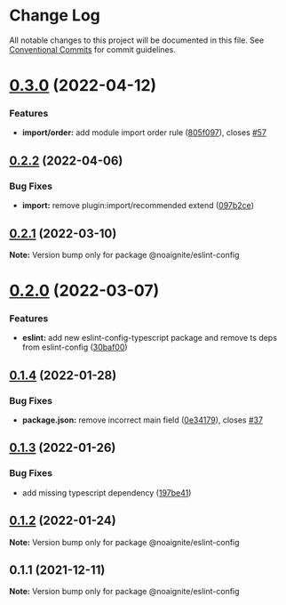 # Change Log

All notable changes to this project will be documented in this file.
See [Conventional Commits](https://conventionalcommits.org) for commit guidelines.

# [0.3.0](https://github.com/noaignite/accelerator/compare/@noaignite/eslint-config@0.2.2...@noaignite/eslint-config@0.3.0) (2022-04-12)


### Features

* **import/order:** add module import order rule ([805f097](https://github.com/noaignite/accelerator/commit/805f09732beca77b5a006225dea15f7621b64ce3)), closes [#57](https://github.com/noaignite/accelerator/issues/57)





## [0.2.2](https://github.com/noaignite/accelerator/compare/@noaignite/eslint-config@0.2.1...@noaignite/eslint-config@0.2.2) (2022-04-06)


### Bug Fixes

* **import:** remove plugin:import/recommended extend ([097b2ce](https://github.com/noaignite/accelerator/commit/097b2cebb504c2c05a3b678d54b4ecea9938273a))





## [0.2.1](https://github.com/noaignite/accelerator/compare/@noaignite/eslint-config@0.2.0...@noaignite/eslint-config@0.2.1) (2022-03-10)

**Note:** Version bump only for package @noaignite/eslint-config





# [0.2.0](https://github.com/noaignite/accelerator/compare/@noaignite/eslint-config@0.1.4...@noaignite/eslint-config@0.2.0) (2022-03-07)


### Features

* **eslint:** add new eslint-config-typescript package and remove ts deps from eslint-config ([30baf00](https://github.com/noaignite/accelerator/commit/30baf002a0b9fdb8a5f6cb4b6abf2d578aeab991))





## [0.1.4](https://github.com/noaignite/accelerator/compare/@noaignite/eslint-config@0.1.3...@noaignite/eslint-config@0.1.4) (2022-01-28)


### Bug Fixes

* **package.json:** remove incorrect main field ([0e34179](https://github.com/noaignite/accelerator/commit/0e341792d3e75c2231bd5d41b14c9511d8010a30)), closes [#37](https://github.com/noaignite/accelerator/issues/37)





## [0.1.3](https://github.com/noaignite/accelerator/compare/@noaignite/eslint-config@0.1.2...@noaignite/eslint-config@0.1.3) (2022-01-26)


### Bug Fixes

* add missing typescript dependency ([197be41](https://github.com/noaignite/accelerator/commit/197be413a5c57d1e77ce7671cc478ef02351d2ec))





## [0.1.2](https://github.com/noaignite/accelerator/compare/@noaignite/eslint-config@0.1.1...@noaignite/eslint-config@0.1.2) (2022-01-24)

**Note:** Version bump only for package @noaignite/eslint-config





## 0.1.1 (2021-12-11)

**Note:** Version bump only for package @noaignite/eslint-config
